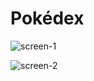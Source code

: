 # Pokédex

![screen-1](https://user-images.githubusercontent.com/51159478/102997077-f9e94e80-4502-11eb-9ae7-f3455ebe2389.png)

![screen-2](https://user-images.githubusercontent.com/51159478/102997074-f950b800-4502-11eb-81eb-111bc56b9637.png)
